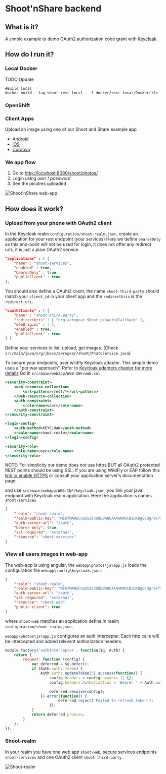 # Shoot'nShare backend

## What is it?

A simple example to demo OAuth2 authorization code grant with [Keycloak](http://keycloak.jboss.org/).

## How do I run it?

### Local Docker

TODO Update

```
#Build local 
docker build --tag shoot-rest-local . -f docker/rest-local/Dockerfile
```

### OpenShift
### Client Apps

Upload an image using one of our Shoot and Share example app


* [Android](https://github.com/aerogear/aerogear-android-cookbook/tree/master/ShootAndShare)
* [iOS](https://github.com/aerogear/aerogear-ios-cookbook/tree/master/Shoot)
* [Cordova](https://github.com/aerogear/aerogear-cordova-cookbook/tree/master/Shoot)

### We app flow

1. Go to [http://localhost:8080/shoot/photos/](http://localhost:8080/shoot/photos/)
1. Login using _user_ / _password_
1. See the picutres uploaded

![Shoot'nShare web-app](https://github.com/aerogear/aerogear-backend-cookbook/raw/master/Shoot/Shoot_web-app.png "Shoot web-app")

## How does it work?

### Upload from your phone with OAuth2 client

In the Keycloak realm `configuration/shoot-realm.json`, create an application for your rest endpoint (your services)
Here we define `bearerOnly` as this end-point will not be used for login, it does not offer any redirect urls, it is just a plain OAuth2 service.

```json
"applications" : [ {
    "name" : "shoot-services",
    "enabled" : true,
    "bearerOnly" : true,
    "publicClient" : true
},
```

You should also define a OAuht2 client, the name `shoot-third-party` should match your `client_id` in your client app and the `redirectUris` is the `redirect_uri`.

```json
"oauthClients" : [ {
    "name" : "shoot-third-party",
    "redirectUris" : [ "org.aerogear.Shoot://oauth2Callback" ],
    "webOrigins" : [ ],
    "enabled" : true,
    "publicClient" : true
} ]
```

Define your services to list, upload, get images. (Check `src/main/java/org/jboss/aerogear/shoot/PhotoService.java`)

To secure your endpoints, user wildfly Keycloak adapter. This simple demo uses a "per war approach". Refer to [Keycloak adapters chapter for more details](http://docs.jboss.org/keycloak/docs/1.0-final/userguide/html/ch07.html)
Go in `src/main/webapp/WEB-INF/web.xml`

```xml
<security-constraint>
    <web-resource-collection>
        <url-pattern>/rest/*</url-pattern>
    </web-resource-collection>
    <auth-constraint>
        <role-name>user</role-name>
    </auth-constraint>
</security-constraint>

<login-config>
    <auth-method>KEYCLOAK</auth-method>
    <realm-name>shoot-realm</realm-name>
</login-config>

<security-role>
    <role-name>user</role-name>
</security-role>
```

NOTE: For simplicity our demo does not use https BUT all OAuth2 protected REST points should be using SSL. If you are using WildFly or EAP follow this [link to enable HTTPS](https://docs.jboss.org/author/pages/viewpage.action?pageId=66322705) or consult your application server's documentation page.

and use `src/main/webapp/WEB-INF/keycloak.json`, you link your java endpoint with Keycloak realm application. Here the application is names `shoot-services`

```json
{
    "realm": "shoot-realm",
    "realm-public-key": "MIGfMA0GCSqGSIb3DQEBAQUAA4GNADCBiQKBgQCUgrGF7rNIYRSWCZlT+JXGtjZtnn8/ZObzW12YSoRBUJ0mm6wzO6p8+aQYMXvtvB88zeWBD9+uZh8gWj+iOqByWCfX0Wez+mVK8ofhAsGniv631u+wmDESLrLvROX12r1fzmmVJYWOzEGW4v2Xmahl/6gHnzV0mHZfmJXEOniHqwIDAQAB",
    "auth-server-url": "/auth",
    "bearer-only": true,
    "ssl-required": "external",
    "resource": "shoot-services"
}
```

### View all users images in web-app

The web-app is using angular, the `webapp\photos\js\app.js` loads the configuration file `webapp\config\keycloak.json`.

```json
{
    "realm": "shoot-realm",
    "realm-public-key": "MIGfMA0GCSqGSIb3DQEBAQUAA4GNADCBiQKBgQCUgrGF7rNIYRSWCZlT+JXGtjZtnn8/ZObzW12YSoRBUJ0mm6wzO6p8+aQYMXvtvB88zeWBD9+uZh8gWj+iOqByWCfX0Wez+mVK8ofhAsGniv631u+wmDESLrLvROX12r1fzmmVJYWOzEGW4v2Xmahl/6gHnzV0mHZfmJXEOniHqwIDAQAB",
    "auth-server-url": "/auth",
    "ssl-required": "external",
    "resource": "shoot-web",
    "public-client": true
}
```

where `shoot-web` matches an application define in realm `configuration/shoot-realm.json`.

`webapp\photos\js\app.js` configures an auth intercepter. Each http calls will be intercepted and added relevant authorization headers. 

```javascript
module.factory('authInterceptor', function($q, Auth) {
    return {
        request: function (config) {
            var deferred = $q.defer();
            if (Auth.authz.token) {
                Auth.authz.updateToken(5).success(function() {
                    config.headers = config.headers || {};
                    config.headers.Authorization = 'Bearer ' + Auth.authz.token;

                    deferred.resolve(config);
                }).error(function() {
                        deferred.reject('Failed to refresh token');
                    });
            }
            return deferred.promise;
        }
    };
});
```


### Shoot-realm

In your realm you have one web app `shoot-web`, secure services endpoints `shoot-services` and one OAuth2 client `shoot-third-party`.

![Shoot-realm](https://github.com/corinnekrych/aerogear-backend-cookbook/raw/master/Shoot/shoot-ream.png "Shoot-realm")

